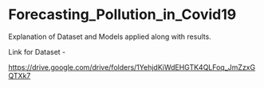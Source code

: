 # Forecasting_Pollution_in_Covid19

Explanation of Dataset and Models applied along with results. 

Link for Dataset - 

https://drive.google.com/drive/folders/1YehjdKiWdEHGTK4QLFoq_JmZzxGQTXk7
